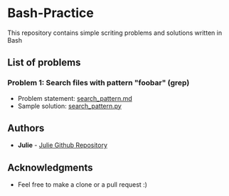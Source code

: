# Bash-Practice
This repository contains simple scriting problems and solutions written in Bash

## List of problems
### Problem 1: Search files with pattern "foobar" (grep)
* Problem statement: [search_pattern.md](https://github.com/juliehub/Bash-Practice/blob/master/search_pattern.md)
* Sample solution: [search_pattern.py](https://github.com/juliehub/Bash-Practice/blob/master/search_pattern.py)

## Authors

* **Julie** - [Julie Github Repository](https://github.com/juliehub)

## Acknowledgments

* Feel free to make a clone or a pull request :)
